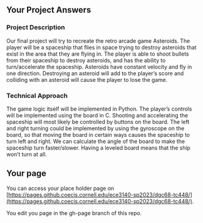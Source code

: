 ## Your Project Answers

### Project Description

Our final project will try to recreate the retro arcade game Asteroids. The player will be a spaceship that flies in space trying to destroy asteroids that exist in the area that they are flying in. The player is able to shoot bullets from their spaceship to destroy asteroids, and has the ability to turn/accelerate the spaceship. Asteroids have constant velocity and fly in one direction. Destroying an asteroid will add to the player’s score and colliding with an asteroid will cause the player to lose the game.
### Technical Approach

The game logic itself will be implemented in Python. The player’s controls will be implemented using the board in C. Shooting and accelerating the spaceship will most likely be controlled by buttons on the board. The left and right turning could be implemented by using the gyroscope on the board, so that moving the board in certain ways causes the spaceship to turn left and right. We can calculate the angle of the board to make the spaceship turn faster/slower. Having a leveled board means that the ship won’t turn at all.
## Your page
You can access your place holder page on [https://pages.github.coecis.cornell.edu/ece3140-sp2023/dgc68-tc448/](https://pages.github.coecis.cornell.edu/ece3140-sp2023/dgc68-tc448/).

You edit you page in the gh-page branch of this repo.